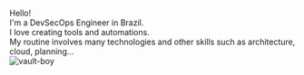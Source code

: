 Hello!
<br>
I'm a DevSecOps Engineer in Brazil.
<br>
I love creating tools and automations.
<br>
My routine involves many technologies and other skills such as architecture, cloud, planning...
<br>
![vault-boy](https://github.com/rnvdev/rnvdev/assets/123553646/c709ca5f-fdd4-4e4f-aa3a-7a1f655a7327)
